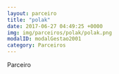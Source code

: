 ```yaml
---
layout: parceiro
title: "polak"
date: 2017-06-27 04:49:25 +0000
img: img/parceiros/polak/polak.png
modalID: modalGestao2001
category: Parceiros
---
```

Parceiro
